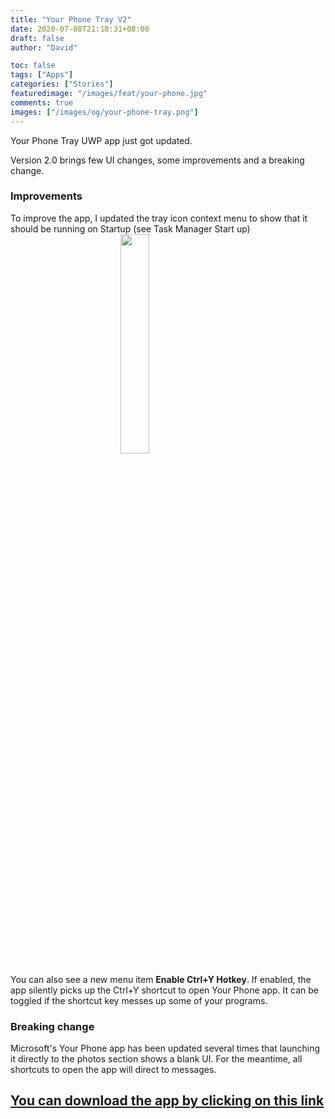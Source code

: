 ```yaml
---
title: "Your Phone Tray V2"
date: 2020-07-08T21:18:31+08:00
draft: false
author: "David"

toc: false
tags: ["Apps"]
categories: ["Stories"]
featuredimage: "/images/feat/your-phone.jpg"
comments: true
images: ["/images/og/your-phone-tray.png"]
---
```


Your Phone Tray UWP app just got updated.

Version 2.0 brings few UI changes, some improvements and a breaking change.

### Improvements
To improve the app, I updated the tray icon context menu to show that it should be running on Startup (see Task Manager Start up)
<img src="/images/07-20/yourphonetray/ypt-contextmenu.png" style="display:block;margin-left:auto;margin-right:auto;width:30%;">

You can also see a new menu item <strong>Enable Ctrl+Y Hotkey</strong>. If enabled, the app silently picks up the Ctrl+Y shortcut to open Your Phone app. It can be toggled if the shortcut key messes up some of your programs.

### Breaking change
Microsoft's Your Phone app has been updated several times that launching it directly to the photos section shows a blank UI. For the meantime, all shortcuts to open the app will direct to messages.

<a href="https://bit.ly/UrPhoneTray" target="_blank"><h2>You can download the app by clicking on this link</h2></a>